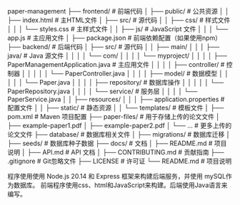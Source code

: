 paper-management
├── frontend/                      # 前端代码
│   ├── public/                    # 公共资源
│   │   ├── index.html             # 主HTML文件
│   ├── src/                       # 源代码
│   │   ├── css/                   # 样式文件
│   │   │   └── styles.css         # 主样式文件
│   │   ├── js/                    # JavaScript 文件
│   │   │   └── app.js             # 主应用文件
│   ├── package.json               # 前端依赖配置（如果使用npm）
├── backend/                       # 后端代码
│   ├── src/                       # 源代码
│   │   ├── main/
│   │   │   ├── java/              # Java 源文件
│   │   │   │   └── com/
│   │   │   │       └── myproject/
│   │   │   │           ├── PaperManagementApplication.java # 主应用文件
│   │   │   │           ├── controller/    # 控制器
│   │   │   │           │   └── PaperController.java
│   │   │   │           ├── model/         # 数据模型
│   │   │   │           │   └── Paper.java
│   │   │   │           ├── repository/    # 数据库操作
│   │   │   │           │   └── PaperRepository.java
│   │   │   │           └── service/       # 服务层
│   │   │   │               └── PaperService.java
│   │   ├── resources/
│   │   │   ├── application.properties     # 配置文件
│   │   ├── static/                        # 静态资源
│   │   └── templates/                     # 模板文件
│   ├── pom.xml                            # Maven 项目配置
├── paper-files/                           # 用于存储上传的论文文件
│   ├── example-paper1.pdf
│   ├── example-paper2.pdf
│   └── ...                                # 更多上传的论文文件
├── database/                              # 数据库相关文件
│   ├── migrations/                        # 数据库迁移
│   ├── seeds/                             # 数据库种子数据
├── docs/                                  # 文档
│   ├── README.md                          # 项目说明
│   ├── API.md                             # API 文档
│   ├── CONTRIBUTING.md                    # 贡献指南
├── .gitignore                             # Git忽略文件
├── LICENSE                                # 许可证
└── README.md                              # 项目说明

程序使用使用 Node.js 20.14 和 Express 框架来构建后端服务，并使用 mySQL作为数据库。
前端程序使用css、html和JavaScript来构建。后端使用Java语言来编写。



